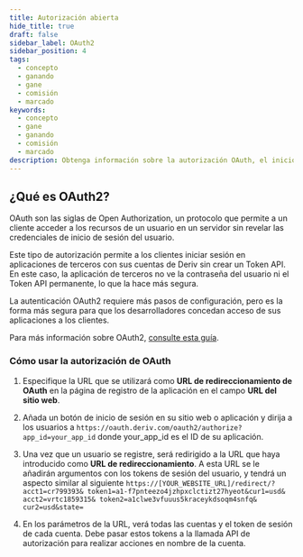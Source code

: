 ```yaml
---
title: Autorización abierta
hide_title: true
draft: false
sidebar_label: OAuth2
sidebar_position: 4
tags:
  - concepto
  - ganando
  - gane
  - comisión
  - marcado
keywords:
  - concepto
  - gane
  - ganando
  - comisión
  - marcado
description: Obtenga información sobre la autorización OAuth, el inicio de sesión sin un token de API y cómo puede utilizarla para mejorar la experiencia de usuario de su aplicación de negociación.
---
```


## ¿Qué es OAuth2?

OAuth son las siglas de Open Authorization, un protocolo que permite a un cliente acceder a los recursos de un usuario en un servidor sin revelar las credenciales de inicio de sesión del usuario.

Este tipo de autorización permite a los clientes iniciar sesión en aplicaciones de terceros con sus cuentas de Deriv sin crear un Token API. En este caso, la aplicación de terceros no ve la contraseña del usuario ni el Token API permanente, lo que la hace más segura.

La autenticación OAuth2 requiere más pasos de configuración, pero es la forma más segura para que los desarrolladores concedan acceso de sus aplicaciones a los clientes.

Para más información sobre OAuth2, [consulte esta guía](https://aaronparecki.com/oauth-2-simplified/).

### Cómo usar la autorización de OAuth

1. Especifique la URL que se utilizará como **URL de redireccionamiento de OAuth** en la página de registro de la aplicación en el campo **URL del sitio web**.

2. Añada un botón de inicio de sesión en su sitio web o aplicación y dirija a los usuarios a `https://oauth.deriv.com/oauth2/authorize?app_id=your_app_id` donde your_app_id es el ID de su aplicación.

3. Una vez que un usuario se registre, será redirigido a la URL que haya introducido como **URL de redireccionamiento**. A esta URL se le añadirán argumentos con los tokens de sesión del usuario, y tendrá un aspecto similar al siguiente `https://[YOUR_WEBSITE_URL]/redirect/?acct1=cr799393& token1=a1-f7pnteezo4jzhpxclctizt27hyeot&cur1=usd& acct2=vrtc1859315& token2=a1clwe3vfuuus5kraceykdsoqm4snfq& cur2=usd&state=`

4. En los parámetros de la URL, verá todas las cuentas y el token de sesión de cada cuenta. Debe pasar estos tokens a la llamada API de autorización para realizar acciones en nombre de la cuenta.

